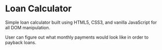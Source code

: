 <h1>Loan Calculator</h1>
<p>Simple loan calculator built using HTML5, CSS3, and vanilla JavaScript for all DOM manipulation.</p>
<p>User can figure out what monthly payments would look like in order to payback loans.</p>
